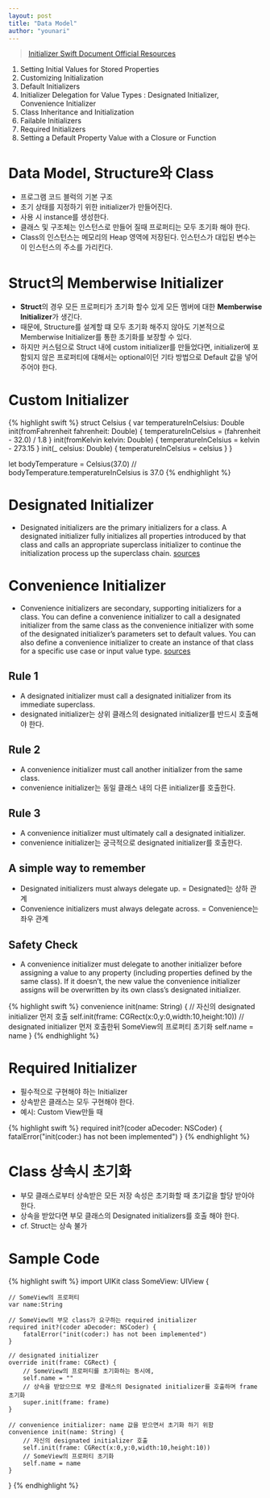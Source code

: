 ```yaml
---
layout: post
title: "Data Model"
author: "younari"
---
```


> [Initializer Swift Document Official Resources](https://developer.apple.com/library/content/documentation/Swift/Conceptual/Swift_Programming_Language/Initialization.html)

1. Setting Initial Values for Stored Properties
2. Customizing Initialization
3. Default Initializers
4. Initializer Delegation for Value Types : Designated Initializer, Convenience Initializer
5. Class Inheritance and Initialization
6. Failable Initializers
7. Required Initializers
8. Setting a Default Property Value with a Closure or Function

# Data Model, Structure와 Class
- 프로그램 코드 블럭의 기본 구조
- 초기 상태를 지정하기 위한 initializer가 만들어진다.
- 사용 시 instance를 생성한다.
- 클래스 및 구조체는 인스턴스로 만들어 질때 프로퍼티는 모두 초기화 해야 한다.
- Class의 인스턴스는 메모리의 Heap 영역에 저장된다. 인스턴스가 대입된 변수는 이 인스턴스의 주소를 가리킨다.

# Struct의 Memberwise Initializer
- **Struct**의 경우 모든 프로퍼티가 초기화 할수 있게 모든 멤버에 대한 **Memberwise Initializer**가 생긴다.
- 때문에, Structure를 설계할 떄 모두 초기화 해주지 않아도 기본적으로 Memberwise Initializer를 통한 초기화를 보장할 수 있다.
- 하지만 커스텀으로 Struct 내에 custom initializer를 만들었다면, initializer에 포함되지 않은 프로퍼티에 대해서는 optional이던 기타 방법으로 Default 값을 넣어주어야 한다.

# Custom Initializer

{% highlight swift %}
struct Celsius {
    var temperatureInCelsius: Double
    init(fromFahrenheit fahrenheit: Double) {
        temperatureInCelsius = (fahrenheit - 32.0) / 1.8
    }
    init(fromKelvin kelvin: Double) {
        temperatureInCelsius = kelvin - 273.15
    }
    init(_ celsius: Double) {
        temperatureInCelsius = celsius
    }
}

let bodyTemperature = Celsius(37.0)
// bodyTemperature.temperatureInCelsius is 37.0
{% endhighlight %}

# Designated Initializer
- Designated initializers are the primary initializers for a class. A designated initializer fully initializes all properties introduced by that class and calls an appropriate superclass initializer to continue the initialization process up the superclass chain. [sources](https://developer.apple.com/library/content/documentation/Swift/Conceptual/Swift_Programming_Language/Initialization.html)


# Convenience Initializer
- Convenience initializers are secondary, supporting initializers for a class. You can define a convenience initializer to call a designated initializer from the same class as the convenience initializer with some of the designated initializer’s parameters set to default values. You can also define a convenience initializer to create an instance of that class for a specific use case or input value type. [sources](https://developer.apple.com/library/content/documentation/Swift/Conceptual/Swift_Programming_Language/Initialization.html)


## Rule 1
- A designated initializer must call a designated initializer from its immediate superclass.
- designated initializer는 상위 클래스의 designated initializer를 반드시 호출해야 한다.

## Rule 2
- A convenience initializer must call another initializer from the same class.
- convenience initializer는 동일 클래스 내의 다른 initializer를 호출한다.

## Rule 3
- A convenience initializer must ultimately call a designated initializer.
- convenience initializer는 궁극적으로 designated initializer를 호출한다.

## A simple way to remember
- Designated initializers must always delegate up. = Designated는 상하 관계
- Convenience initializers must always delegate across. = Convenience는 좌우 관계

## Safety Check
- A convenience initializer must delegate to another initializer before assigning a value to any property (including properties defined by the same class). If it doesn’t, the new value the convenience initializer assigns will be overwritten by its own class’s designated initializer.

{% highlight swift %}
convenience init(name: String) {
    // 자신의 designated initializer 먼저 호출
    self.init(frame: CGRect(x:0,y:0,width:10,height:10))
    // designated initializer 먼저 호출한뒤 SomeView의 프로퍼티 초기화
    self.name = name
}
{% endhighlight %}

# Required Initializer 
- 필수적으로 구현해야 하는 Initializer
- 상속받은 클래스는 모두 구현해야 한다.
- 예시: Custom View만들 때 

{% highlight swift %}
required init?(coder aDecoder: NSCoder) {
    fatalError("init(coder:) has not been implemented")
}
{% endhighlight %}

# Class 상속시 초기화
- 부모 클래스로부터 상속받은 모든 저장 속성은 초기화할 때 초기값을 할당 받아야 한다.
- 상속을 받았다면 부모 클래스의 Designated initializers를 호출 해야 한다.
- cf. Struct는 상속 불가

# Sample Code

{% highlight swift %}
import UIKit
class SomeView: UIView {
	
	// SomeView의 프로퍼티
	var name:String
	    
	// SomeView의 부모 class가 요구하는 required initializer
	required init?(coder aDecoder: NSCoder) {
	    fatalError("init(coder:) has not been implemented")
	}
	    
	// designated initializer
	override init(frame: CGRect) {
	    // SomeView의 프로퍼티를 초기화하는 동시에,
	    self.name = ""
	    // 상속을 받았으므로 부모 클래스의 Designated initializer를 호출하며 frame 초기화
	    super.init(frame: frame)
	}
	    
	// convenience initializer: name 값을 받으면서 초기화 하기 위함
	convenience init(name: String) {
	    // 자신의 designated initializer 호출
	    self.init(frame: CGRect(x:0,y:0,width:10,height:10))
	    // SomeView의 프로퍼티 초기화
	    self.name = name
	}

}
{% endhighlight %}
